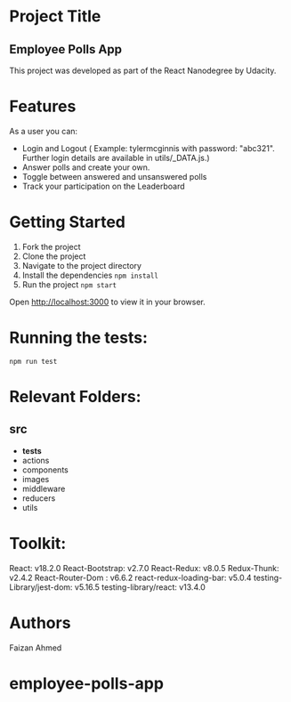 # Project Title

## Employee Polls App

This project was developed as part of the React Nanodegree by Udacity.

# Features

As a user you can:

-   Login and Logout ( Example: tylermcginnis with password: "abc321". Further login details are available in utils/\_DATA.js.)
-   Answer polls and create your own.
-   Toggle between answered and unsanswered polls
-   Track your participation on the Leaderboard

# Getting Started

1. Fork the project
2. Clone the project
3. Navigate to the project directory
4. Install the dependencies `npm install`
5. Run the project `npm start`

Open [http://localhost:3000](http://localhost:3000) to view it in your browser.

# Running the tests:

`npm run test`

# Relevant Folders:

## src

-   **tests**
-   actions
-   components
-   images
-   middleware
-   reducers
-   utils

# Toolkit:

React: v18.2.0
React-Bootstrap: v2.7.0
React-Redux: v8.0.5
Redux-Thunk: v2.4.2
React-Router-Dom : v6.6.2
react-redux-loading-bar: v5.0.4
testing-Library/jest-dom: v5.16.5
testing-library/react: v13.4.0

# Authors

Faizan Ahmed
# employee-polls-app
